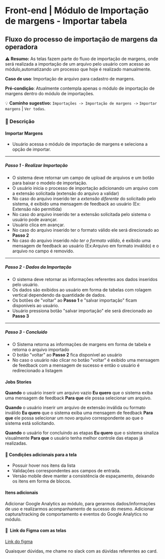 # Front-end | Módulo de Importação de margens - Importar tabela

## Fluxo do processo de importação de margens da operadora

:warning: **Resumo:** As telas fazem parte do fluxo de importação de margens, onde será realizada a importação de um arquivo pelo usuário com acesso ao módulo,automatizando um processo que hoje é realizado manualmente.


**Caso de uso**: Importação de arquivo para cadastro de margens.

**Pré-condição**: Atualmente contempla apenas o módulo de importação de margens dentro do módulo de importações.

:bulb: **Caminho sugestivo:** `Importações -> Importação de margens ->` `Importar margens` | `Ver todas`.

### :pushpin: Descrição

#### Importar Margens

- Usuário acessa o módulo de importação de margens e seleciona a opção de importar.
---
##### Passo 1 - Realizar Importação
- O sistema deve retornar um campo de upload de arquivos e um botão para baixar o modelo de importação.
- O usuário inicia o processo de importação adicionando um arquivo com a extensão solicitada (extensão do arquivo a validar)
- No caso do arquivo inserido ter a *extensão diferente* do solicitado pelo sistema, é exibido uma mensagem de feedback ao usuário (Ex: Extensão não permitida)
- No caso do arquivo inserido ter a extensão solicitada pelo sistema o usuário pode avançar.
- Usuário clica em avançar.
- No caso do arquivo inserido ter o formato válido ele será direcionado ao **Passo 2**
- No caso do arquivo inserido *não ter o formato válido*, é exibido uma mensagem de feedback ao usuário (Ex:Arquivo em formato inválido) e o arquivo no campo é removido. 
---
##### Passo 2 - Dados da Importação
- O sistema deve retornar as informações referentes aos dados inseridos pelo usuário.
- Os dados são exibidos ao usuário em forma de tabelas com rolagem vertical dependendo da quantidade de dados.
- Os botões de "voltar" ao **Passo 1** e "salvar importação" ficam disponíveis ao usuário.
- Usuário pressiona botão "salvar importação" ele será direcionado ao **Passo 3**
---
##### Passo 3 - Concluído
- O Sistema retorna as informações de margens em forma de tabela e retorna o arquivo importado
- O botão "voltar" ao **Passo 2** fica disponível ao usuário
- No caso o usuário não clicar no botão "voltar" é exibido uma mensagem de feedback com a mensagem de sucesso e então o usuário é redirecionado a listagem


#### Jobs Stories

**Quando** o usuário inserir um arquivo vazio
**Eu quero** que o sistema exiba uma mensagem de feedback
**Para que** ele possa selecionar um arquivo.

**Quando** o usuário inserir um arquivo de extensão inválida ou formato inválido
**Eu quero** que o sistema exiba uma mensagem de feedback
**Para que** ele possa selecionar um novo arquivo correspondente ao que o sistema está solicitando.

**Quando** o usuário for concluindo as etapas
**Eu quero** que o sistema sinaliza visualmente 
**Para que** o usuário tenha melhor controle das etapas já realizadas.

#### :rocket: Condições adicionais para a tela

- Possuir hover nos itens da lista
- Validações correspondentes aos campos de entrada.
- Versão mobile deve manter a consistência de espaçamento, deixando os itens em forma de blocos.

#### Itens adicionais

Adicionar Google Analytics ao módulo, para gerarmos dados/informações de uso e realizarmos acompanhamento de sucesso do mesmo.
Adicionar captura/tracking de comportamento e eventos do Google Analytics no módulo.

#### :art:  Link do Figma com as telas

[Link do figma](https://www.figma.com/file/bIbPVxbgvhOqqQ3iyn5RK4TN/DV-2482---Criar-menu-de-importa%C3%A7%C3%A3o-de-margens-no-geretim?node-id=81%3A591)

Quaisquer dúvidas, me chame no slack com as dúvidas referentes ao card.
